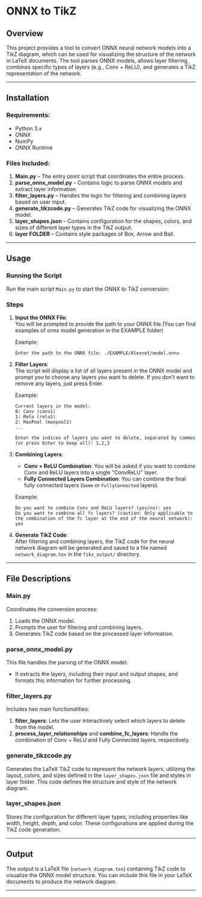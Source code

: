 
# **ONNX to TikZ**

## **Overview**

This project provides a tool to convert ONNX neural network models into a TikZ diagram, which can be used for visualizing the structure of the network in LaTeX documents. The tool parses ONNX models, allows layer filtering, combines specific types of layers (e.g., Conv + ReLU), and generates a TikZ representation of the network.

---

## **Installation**

### **Requirements:**
- Python 3.x
- ONNX
- NumPy
- ONNX Runtime 


### **Files Included:**
1. **Main.py** – The entry point script that coordinates the entire process.
2. **parse_onnx_model.py** – Contains logic to parse ONNX models and extract layer information.
3. **filter_layers.py** – Handles the logic for filtering and combining layers based on user input.
4. **generate_tikzcode.py** – Generates TikZ code for visualizing the ONNX model.
5. **layer_shapes.json** – Contains configuration for the shapes, colors, and sizes of different layer types in the TikZ output.
6. **layer FOLDER** – Contains style packages of Box, Arrow and Ball.

---

## **Usage**

### **Running the Script**

Run the main script `Main.py` to start the ONNX to TikZ conversion:

### **Steps**

1. **Input the ONNX File**:  
   You will be prompted to provide the path to your ONNX file.(You can find examples of onnx model generation in the EXAMPLE folder)
   
   Example:
   ```
   Enter the path to the ONNX file: ./EXAMPLE/Alexnet/model.onnx
   ```

2. **Filter Layers**:  
   The script will display a list of all layers present in the ONNX model and prompt you to choose any layers you want to delete. If you don’t want to remove any layers, just press Enter.

   Example:
   ```
   Current layers in the model:
   0: Conv (conv1)
   1: Relu (relu1)
   2: MaxPool (maxpool1)
   ...
   
   Enter the indices of layers you want to delete, separated by commas (or press Enter to keep all): 1,2,3
   ```

3. **Combining Layers**:
   - **Conv + ReLU Combination**: You will be asked if you want to combine Conv and ReLU layers into a single "ConvReLU" layer.
   - **Fully Connected Layers Combination**: You can combine the final fully connected layers (`Gemm` or `FullyConnected` layers).

   Example:
   ```
   Do you want to combine Conv and ReLU layers? (yes/no): yes
   Do you want to combine all fc layers? (caution: Only applicable to the combination of the fc layer at the end of the neural network): yes
   ```

4. **Generate TikZ Code**:  
   After filtering and combining layers, the TikZ code for the neural network diagram will be generated and saved to a file named `network_diagram.tex` in the `Tikz_output/` directory.

---

## **File Descriptions**

### **Main.py**
Coordinates the conversion process:
1. Loads the ONNX model.
2. Prompts the user for filtering and combining layers.
3. Generates TikZ code based on the processed layer information.
   
### **parse_onnx_model.py**
This file handles the parsing of the ONNX model:
- It extracts the layers, including their input and output shapes, and formats this information for further processing.

### **filter_layers.py**
Includes two main functionalities:
1. **filter_layers**: Lets the user interactively select which layers to delete from the model.
2. **process_layer_relationships** and **combine_fc_layers**: Handle the combination of Conv + ReLU and Fully Connected layers, respectively.

### **generate_tikzcode.py**
Generates the LaTeX TikZ code to represent the network layers, utilizing the layout, colors, and sizes defined in the `layer_shapes.json` file and styles in layer folder. This code defines the structure and style of the network diagram.

### **layer_shapes.json**
Stores the configuration for different layer types, including properties like width, height, depth, and color. These configurations are applied during the TikZ code generation.

---

## **Output**

The output is a LaTeX file (`network_diagram.tex`) containing TikZ code to visualize the ONNX model structure. You can include this file in your LaTeX documents to produce the network diagram.

---
